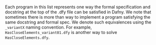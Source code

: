 Each program in this list represents one way the formal specification and docstring at the top of the .dfy file can be satisfied in Dafny. We note that sometimes there is more than way to implement a program satisfying the same docstring and formal spec. We denote such equivalences using the `_variantX` naming convention. For example, `HasCloseElements_variant01.dfy` is another way to solve `HasCloseElements.dfy`. 